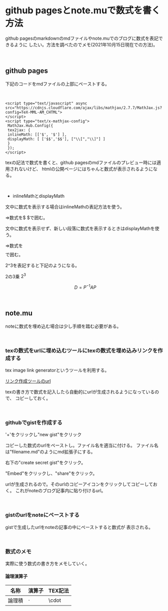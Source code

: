 <script type="text/javascript" async src="https://cdnjs.cloudflare.com/ajax/libs/mathjax/2.7.7/MathJax.js?config=TeX-MML-AM_CHTML">
</script>
<script type="text/x-mathjax-config">
 MathJax.Hub.Config({
 tex2jax: {
 inlineMath: [['$', '$'] ],
 displayMath: [ ['$$','$$'], ["\\[","\\]"] ]
 }
 });
</script>


# github pagesとnote.muで数式を書く方法

github pagesのmarkdownのmdファイルやnote.muでのブログに数式を表記できるように
したい。方法を調べたのでメモ(2021年10月15日現在での方法)。

<br />

## github pages

下記のコードをmdファイルの上部にペーストする。

<br />

```
<script type="text/javascript" async src="https://cdnjs.cloudflare.com/ajax/libs/mathjax/2.7.7/MathJax.js?config=TeX-MML-AM_CHTML">
</script>
<script type="text/x-mathjax-config">
 MathJax.Hub.Config({
 tex2jax: {
 inlineMath: [['$', '$'] ],
 displayMath: [ ['$$','$$'], ["\\[","\\]"] ]
 }
 });
</script>
```

texの記法で数式を書くと、github pagesのmdファイルのプレビュー時には適用されないけど、
htmlの公開ページにはちゃんと数式が表示されるようになる。

<br />

- inlineMathとdisplayMath

文中に数式を表示する場合はinlineMathの表記方法を使う。

⇒数式を$ $で囲む。

文中に数式を表示せず、新しい段落に数式を表示するときはdisplayMathを使う。

⇒数式を$$ $$で囲む。

2^3を表記すると下記のようになる。

2の3乗 $2^3$

$$
D = P^{-1} A P
$$

<br />

## note.mu

noteに数式を埋め込む場合は少し手順を踏む必要がある。

<br />

### texの数式をurlに埋め込むツールにtexの数式を埋め込みリンクを作成する

tex image link generatorというツールを利用する。

[リンク作成ツールのurl](https://tex-image-link-generator.herokuapp.com/)

texの書き方で数式を記入したら自動的にurlが生成されるようになっているので、
コピーしておく。

<br />

### githubでgistを作成する

'+'をクリックし"new gist"をクリック

コピーした数式のurlをペーストし。ファイル名を適当に付ける。
ファイル名は"filename.md"のようにmd拡張子にする。

右下の"create secret gist"をクリック。

"Embed"をクリックし、"share"をクリック。

urlが生成されるので。そのurlのコピーアイコンをクリックしてコピーしておく。
これがnoteのブログ記事内に貼り付けるurl。

<br />

### gistのurlをnoteにペーストする

gistで生成したurlをnoteの記事の中にペーストすると数式が
表示される。

<br />

### 数式のメモ

実際に使う数式の書き方をメモしていく。

#### 論理演算子

| 名称 | 演算子 | TEX記法 |
| ---- | ---- |  ----|
| 論理積 | $\cdot$ | \cdot |





